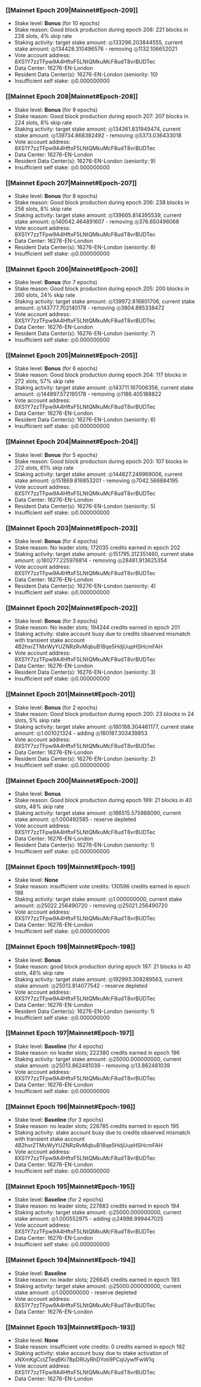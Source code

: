 ### [[Mainnet Epoch 209|Mainnet#Epoch-209]]
* Stake level: **Bonus** (for 10 epochs)
* Stake reason: Good block production during epoch 208: 221 blocks in 228 slots, 4% skip rate
* Staking activity: target stake amount: ◎133296.203844555, current stake amount: ◎134428.310496576 - removing ◎1132.106652021
* Vote account address: 8XS1Y7zzTFpw9A4HftxF5LNtQMkuMcF8udT8vrBUDTec
* Data Center: 16276-EN-London
* Resident Data Center(s): 16276-EN-London (seniority: 10)
* Insufficient self stake: ◎0.000000000
### [[Mainnet Epoch 208|Mainnet#Epoch-208]]
* Stake level: **Bonus** (for 9 epochs)
* Stake reason: Good block production during epoch 207: 207 blocks in 224 slots, 8% skip rate
* Staking activity: target stake amount: ◎134361.831949474, current stake amount: ◎139734.868382492 - removing ◎5373.036433018
* Vote account address: 8XS1Y7zzTFpw9A4HftxF5LNtQMkuMcF8udT8vrBUDTec
* Data Center: 16276-EN-London
* Resident Data Center(s): 16276-EN-London (seniority: 9)
* Insufficient self stake: ◎0.000000000
### [[Mainnet Epoch 207|Mainnet#Epoch-207]]
* Stake level: **Bonus** (for 8 epochs)
* Stake reason: Good block production during epoch 206: 238 blocks in 256 slots, 8% skip rate
* Staking activity: target stake amount: ◎139665.814395539, current stake amount: ◎140042.464891607 - removing ◎376.650496068
* Vote account address: 8XS1Y7zzTFpw9A4HftxF5LNtQMkuMcF8udT8vrBUDTec
* Data Center: 16276-EN-London
* Resident Data Center(s): 16276-EN-London (seniority: 8)
* Insufficient self stake: ◎0.000000000
### [[Mainnet Epoch 206|Mainnet#Epoch-206]]
* Stake level: **Bonus** (for 7 epochs)
* Stake reason: Good block production during epoch 205: 200 blocks in 260 slots, 24% skip rate
* Staking activity: target stake amount: ◎139972.816801706, current stake amount: ◎143777.702140178 - removing ◎3804.885338472
* Vote account address: 8XS1Y7zzTFpw9A4HftxF5LNtQMkuMcF8udT8vrBUDTec
* Data Center: 16276-EN-London
* Resident Data Center(s): 16276-EN-London (seniority: 7)
* Insufficient self stake: ◎0.000000000
### [[Mainnet Epoch 205|Mainnet#Epoch-205]]
* Stake level: **Bonus** (for 6 epochs)
* Stake reason: Good block production during epoch 204: 117 blocks in 272 slots, 57% skip rate
* Staking activity: target stake amount: ◎143711.167006356, current stake amount: ◎144897.572195178 - removing ◎1186.405188822
* Vote account address: 8XS1Y7zzTFpw9A4HftxF5LNtQMkuMcF8udT8vrBUDTec
* Data Center: 16276-EN-London
* Resident Data Center(s): 16276-EN-London (seniority: 6)
* Insufficient self stake: ◎0.000000000
### [[Mainnet Epoch 204|Mainnet#Epoch-204]]
* Stake level: **Bonus** (for 5 epochs)
* Stake reason: Good block production during epoch 203: 107 blocks in 272 slots, 61% skip rate
* Staking activity: target stake amount: ◎144827.249969006, current stake amount: ◎151869.816853201 - removing ◎7042.566884195
* Vote account address: 8XS1Y7zzTFpw9A4HftxF5LNtQMkuMcF8udT8vrBUDTec
* Data Center: 16276-EN-London
* Resident Data Center(s): 16276-EN-London (seniority: 5)
* Insufficient self stake: ◎0.000000000
### [[Mainnet Epoch 203|Mainnet#Epoch-203]]
* Stake level: **Bonus** (for 4 epochs)
* Stake reason: No leader slots; 172035 credits earned in epoch 202
* Staking activity: target stake amount: ◎151795.312351460, current stake amount: ◎180277.225976814 - removing ◎28481.913625354
* Vote account address: 8XS1Y7zzTFpw9A4HftxF5LNtQMkuMcF8udT8vrBUDTec
* Data Center: 16276-EN-London
* Resident Data Center(s): 16276-EN-London (seniority: 4)
* Insufficient self stake: ◎0.000000000
### [[Mainnet Epoch 202|Mainnet#Epoch-202]]
* Stake level: **Bonus** (for 3 epochs)
* Stake reason: No leader slots; 194244 credits earned in epoch 201
* Staking activity: stake account busy due to credits observed mismatch with transient stake account 4B2hxrZTMxWyYUZNRzRvMqbuB18qe5HdjUupHSHcmFAH
* Vote account address: 8XS1Y7zzTFpw9A4HftxF5LNtQMkuMcF8udT8vrBUDTec
* Data Center: 16276-EN-London
* Resident Data Center(s): 16276-EN-London (seniority: 3)
* Insufficient self stake: ◎0.000000000
### [[Mainnet Epoch 201|Mainnet#Epoch-201]]
* Stake level: **Bonus** (for 2 epochs)
* Stake reason: Good block production during epoch 200: 23 blocks in 24 slots, 5% skip rate
* Staking activity: target stake amount: ◎180188.304461177, current stake amount: ◎1.001021324 - adding ◎180187.303439853
* Vote account address: 8XS1Y7zzTFpw9A4HftxF5LNtQMkuMcF8udT8vrBUDTec
* Data Center: 16276-EN-London
* Resident Data Center(s): 16276-EN-London (seniority: 2)
* Insufficient self stake: ◎0.000000000
### [[Mainnet Epoch 200|Mainnet#Epoch-200]]
* Stake level: **Bonus**
* Stake reason: Good block production during epoch 199: 21 blocks in 40 slots, 48% skip rate
* Staking activity: target stake amount: ◎186515.575988090, current stake amount: ◎1.000492585 - reserve depleted
* Vote account address: 8XS1Y7zzTFpw9A4HftxF5LNtQMkuMcF8udT8vrBUDTec
* Data Center: 16276-EN-London
* Resident Data Center(s): 16276-EN-London (seniority: 1)
* Insufficient self stake: ◎0.000000000
### [[Mainnet Epoch 199|Mainnet#Epoch-199]]
* Stake level: **None**
* Stake reason: insufficient vote credits: 130596 credits earned in epoch 198
* Staking activity: target stake amount: ◎1.000000000, current stake amount: ◎25022.256490720 - removing ◎25021.256490720
* Vote account address: 8XS1Y7zzTFpw9A4HftxF5LNtQMkuMcF8udT8vrBUDTec
* Data Center: 16276-EN-London
* Insufficient self stake: ◎0.000000000
### [[Mainnet Epoch 198|Mainnet#Epoch-198]]
* Stake level: **Bonus**
* Stake reason: good block production during epoch 197: 21 blocks in 40 slots, 48% skip rate
* Staking activity: target stake amount: ◎192993.308289563, current stake amount: ◎25013.814077542 - reserve depleted
* Vote account address: 8XS1Y7zzTFpw9A4HftxF5LNtQMkuMcF8udT8vrBUDTec
* Data Center: 16276-EN-London
* Resident Data Center(s): 16276-EN-London (seniority: 1)
* Insufficient self stake: ◎0.000000000
### [[Mainnet Epoch 197|Mainnet#Epoch-197]]
* Stake level: **Baseline** (for 4 epochs)
* Stake reason: no leader slots; 222380 credits earned in epoch 196
* Staking activity: target stake amount: ◎25000.000000000, current stake amount: ◎25013.862481039 - removing ◎13.862481039
* Vote account address: 8XS1Y7zzTFpw9A4HftxF5LNtQMkuMcF8udT8vrBUDTec
* Data Center: 16276-EN-London
* Insufficient self stake: ◎0.000000000
### [[Mainnet Epoch 196|Mainnet#Epoch-196]]
* Stake level: **Baseline** (for 3 epochs)
* Stake reason: no leader slots; 226785 credits earned in epoch 195
* Staking activity: stake account busy due to credits observed mismatch with transient stake account 4B2hxrZTMxWyYUZNRzRvMqbuB18qe5HdjUupHSHcmFAH
* Vote account address: 8XS1Y7zzTFpw9A4HftxF5LNtQMkuMcF8udT8vrBUDTec
* Data Center: 16276-EN-London
* Insufficient self stake: ◎0.000000000
### [[Mainnet Epoch 195|Mainnet#Epoch-195]]
* Stake level: **Baseline** (for 2 epochs)
* Stake reason: no leader slots; 227883 credits earned in epoch 194
* Staking activity: target stake amount: ◎25000.000000000, current stake amount: ◎1.000552975 - adding ◎24998.999447025
* Vote account address: 8XS1Y7zzTFpw9A4HftxF5LNtQMkuMcF8udT8vrBUDTec
* Data Center: 16276-EN-London
* Insufficient self stake: ◎0.000000000
### [[Mainnet Epoch 194|Mainnet#Epoch-194]]
* Stake level: **Baseline**
* Stake reason: no leader slots; 226645 credits earned in epoch 193
* Staking activity: target stake amount: ◎25000.000000000, current stake amount: ◎1.000000000 - reserve depleted
* Vote account address: 8XS1Y7zzTFpw9A4HftxF5LNtQMkuMcF8udT8vrBUDTec
* Data Center: 16276-EN-London
### [[Mainnet Epoch 193|Mainnet#Epoch-193]]
* Stake level: **None**
* Stake reason: insufficient vote credits: 0 credits earned in epoch 192
* Staking activity: stake account busy due to stake activation of xNXmKgCctZTeqBKr78pDRUyRhDYoti9PCqUywfFwW1q
* Vote account address: 8XS1Y7zzTFpw9A4HftxF5LNtQMkuMcF8udT8vrBUDTec
* Data Center: 16276-EN-London
